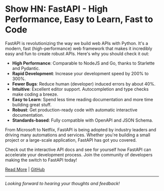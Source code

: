 # Show HN: FastAPI - High Performance, Easy to Learn, Fast to Code

FastAPI is revolutionizing the way we build web APIs with Python. It's a modern, fast (high-performance) web framework that makes it incredibly easy and fun to create robust APIs. Here's why you should check it out:

- **High Performance**: Comparable to NodeJS and Go, thanks to Starlette and Pydantic.
- **Rapid Development**: Increase your development speed by 200% to 300%.
- **Fewer Bugs**: Reduce human (developer) induced errors by about 40%.
- **Intuitive**: Excellent editor support. Autocompletion and type checks make coding a breeze.
- **Easy to Learn**: Spend less time reading documentation and more time building great stuff.
- **Robust**: Get production-ready code with automatic interactive documentation.
- **Standards-based**: Fully compatible with OpenAPI and JSON Schema.

From Microsoft to Netflix, FastAPI is being adopted by industry leaders and driving many automations and services. Whether you're building a small project or a large-scale application, FastAPI has got you covered.

Check out the interactive API docs and see for yourself how FastAPI can accelerate your development process. Join the community of developers making the switch to FastAPI today!

[Read More](https://fastapi.tiangolo.com) | [GitHub](https://github.com/tiangolo/fastapi)

---

*Looking forward to hearing your thoughts and feedback!*